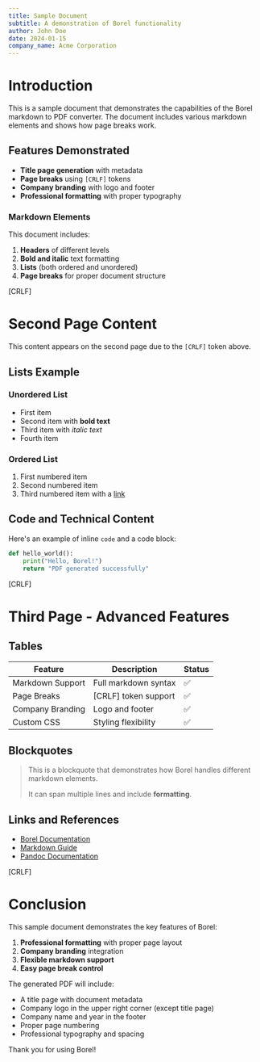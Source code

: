 ```yaml
---
title: Sample Document
subtitle: A demonstration of Borel functionality
author: John Doe
date: 2024-01-15
company_name: Acme Corporation
---
```


# Introduction

This is a sample document that demonstrates the capabilities of the Borel markdown to PDF converter. The document includes various markdown elements and shows how page breaks work.

## Features Demonstrated

- **Title page generation** with metadata
- **Page breaks** using `[CRLF]` tokens
- **Company branding** with logo and footer
- **Professional formatting** with proper typography

### Markdown Elements

This document includes:

1. **Headers** of different levels
2. **Bold and italic** text formatting
3. **Lists** (both ordered and unordered)
4. **Page breaks** for proper document structure

[CRLF]

# Second Page Content

This content appears on the second page due to the `[CRLF]` token above.

## Lists Example

### Unordered List

- First item
- Second item with **bold text**
- Third item with *italic text*
- Fourth item

### Ordered List

1. First numbered item
2. Second numbered item
3. Third numbered item with a [link](https://example.com)

## Code and Technical Content

Here's an example of inline `code` and a code block:

```python
def hello_world():
    print("Hello, Borel!")
    return "PDF generated successfully"
```

[CRLF]

# Third Page - Advanced Features

## Tables

| Feature | Description | Status |
|---------|-------------|--------|
| Markdown Support | Full markdown syntax | ✅ |
| Page Breaks | [CRLF] token support | ✅ |
| Company Branding | Logo and footer | ✅ |
| Custom CSS | Styling flexibility | ✅ |

## Blockquotes

> This is a blockquote that demonstrates how Borel handles different markdown elements.
> 
> It can span multiple lines and include **formatting**.

## Links and References

- [Borel Documentation](https://github.com/your-org/borel)
- [Markdown Guide](https://www.markdownguide.org/)
- [Pandoc Documentation](https://pandoc.org/)

[CRLF]

# Conclusion

This sample document demonstrates the key features of Borel:

1. **Professional formatting** with proper page layout
2. **Company branding** integration
3. **Flexible markdown support**
4. **Easy page break control**

The generated PDF will include:
- A title page with document metadata
- Company logo in the upper right corner (except title page)
- Company name and year in the footer
- Proper page numbering
- Professional typography and spacing

Thank you for using Borel! 